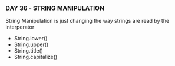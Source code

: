 ### DAY 36 - STRING MANIPULATION 
String Manipulation is just changing the way strings are read by the interperator

- String.lower()
- String.upper()
- String.title()
- String.capitalize()